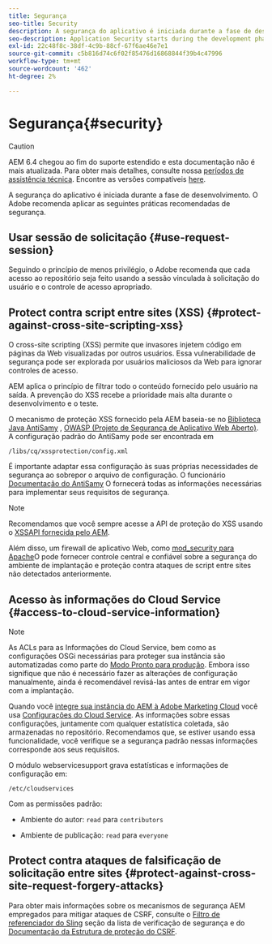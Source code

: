 ```yaml
---
title: Segurança
seo-title: Security
description: A segurança do aplicativo é iniciada durante a fase de desenvolvimento
seo-description: Application Security starts during the development phase
exl-id: 22c48f8c-38df-4c9b-88cf-67f6ae46e7e1
source-git-commit: c5b816d74c6f02f85476d16868844f39b4c47996
workflow-type: tm+mt
source-wordcount: '462'
ht-degree: 2%

---
```


# Segurança{#security}

>[!CAUTION]
>
>AEM 6.4 chegou ao fim do suporte estendido e esta documentação não é mais atualizada. Para obter mais detalhes, consulte nossa [períodos de assistência técnica](https://helpx.adobe.com/br/support/programs/eol-matrix.html). Encontre as versões compatíveis [here](https://experienceleague.adobe.com/docs/).

A segurança do aplicativo é iniciada durante a fase de desenvolvimento. O Adobe recomenda aplicar as seguintes práticas recomendadas de segurança.

## Usar sessão de solicitação {#use-request-session}

Seguindo o princípio de menos privilégio, o Adobe recomenda que cada acesso ao repositório seja feito usando a sessão vinculada à solicitação do usuário e o controle de acesso apropriado.

## Protect contra script entre sites (XSS) {#protect-against-cross-site-scripting-xss}

O cross-site scripting (XSS) permite que invasores injetem código em páginas da Web visualizadas por outros usuários. Essa vulnerabilidade de segurança pode ser explorada por usuários maliciosos da Web para ignorar controles de acesso.

AEM aplica o princípio de filtrar todo o conteúdo fornecido pelo usuário na saída. A prevenção do XSS recebe a prioridade mais alta durante o desenvolvimento e o teste.

O mecanismo de proteção XSS fornecido pela AEM baseia-se no [Biblioteca Java AntiSamy](https://www.owasp.org/index.php/Category:OWASP_AntiSamy_Project) , [OWASP (Projeto de Segurança de Aplicativo Web Aberto)](https://www.owasp.org/). A configuração padrão do AntiSamy pode ser encontrada em

`/libs/cq/xssprotection/config.xml`

É importante adaptar essa configuração às suas próprias necessidades de segurança ao sobrepor o arquivo de configuração. O funcionário [Documentação do AntiSamy](https://www.owasp.org/index.php/Category:OWASP_AntiSamy_Project) O fornecerá todas as informações necessárias para implementar seus requisitos de segurança.

>[!NOTE]
>
>Recomendamos que você sempre acesse a API de proteção do XSS usando o [XSSAPI fornecida pelo AEM](https://helpx.adobe.com/experience-manager/6-4/sites/developing/using/reference-materials/javadoc/com/adobe/granite/xss/XSSAPI.html).

Além disso, um firewall de aplicativo Web, como [mod_security para Apache](https://www.modsecurity.org)O pode fornecer controle central e confiável sobre a segurança do ambiente de implantação e proteção contra ataques de script entre sites não detectados anteriormente.

## Acesso às informações do Cloud Service {#access-to-cloud-service-information}

>[!NOTE]
>
>As ACLs para as Informações do Cloud Service, bem como as configurações OSGi necessárias para proteger sua instância são automatizadas como parte do [Modo Pronto para produção](/help/sites-administering/production-ready.md). Embora isso signifique que não é necessário fazer as alterações de configuração manualmente, ainda é recomendável revisá-las antes de entrar em vigor com a implantação.

Quando você [integre sua instância do AEM à Adobe Marketing Cloud](/help/sites-administering/marketing-cloud.md) você usa [Configurações do Cloud Service](/help/sites-developing/extending-cloud-config.md). As informações sobre essas configurações, juntamente com qualquer estatística coletada, são armazenadas no repositório. Recomendamos que, se estiver usando essa funcionalidade, você verifique se a segurança padrão nessas informações corresponde aos seus requisitos.

O módulo webservicesupport grava estatísticas e informações de configuração em:

`/etc/cloudservices`

Com as permissões padrão:

* Ambiente do autor: `read` para `contributors`

* Ambiente de publicação: `read` para `everyone`

## Protect contra ataques de falsificação de solicitação entre sites {#protect-against-cross-site-request-forgery-attacks}

Para obter mais informações sobre os mecanismos de segurança AEM empregados para mitigar ataques de CSRF, consulte o [Filtro de referenciador do Sling](/help/sites-administering/security-checklist.md#protect-against-cross-site-request-forgery) seção da lista de verificação de segurança e do [Documentação da Estrutura de proteção do CSRF](/help/sites-developing/csrf-protection.md).
